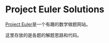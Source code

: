 # Project Euler Solutions

[Project Euler](https://projecteuler.net/)是一个有趣的数学做题网站。

这里存放的是各题的解题思路和代码。

